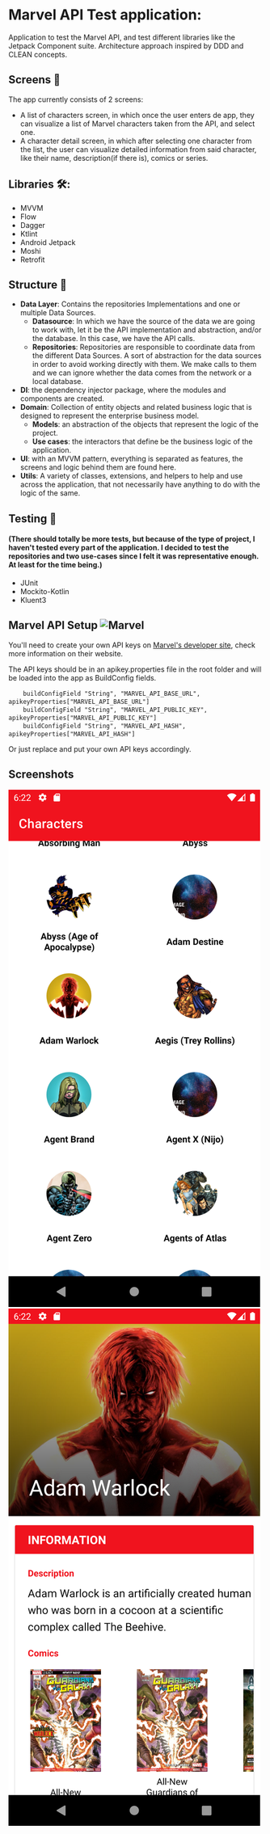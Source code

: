 
# Marvel API Test application:

Application to test the Marvel API, and test different libraries like the Jetpack Component suite.
Architecture approach inspired by DDD and CLEAN concepts.


## Screens 📱
The app currently consists of 2 screens:
- A list of characters screen, in which once the user enters de app, they can visualize a list of Marvel characters taken from the API, and select one.
- A character detail screen, in which after selecting one character from the list, the user can visualize detailed information from said character, like their name, description(if there is), comics or series.

## Libraries 🛠️:
 - MVVM
 - Flow
 - Dagger
 - Ktlint
 - Android Jetpack
 - Moshi
 - Retrofit

## Structure 🎨

- __Data Layer__: Contains the repositories Implementations and one or multiple Data Sources.
  - __Datasource__: In which we have the source of the data we are going to work with, let it be the API implementation and abstraction, and/or the database. In this case, we have the API calls.
   - __Repositories__: Repositories are responsible to coordinate data from the different Data Sources. A sort of abstraction for the data sources in order to avoid working directly with them. We make calls to them and we can ignore whether the data comes from the network or a local database.
- __DI__: the dependency injector package, where the modules and components are created.
- __Domain__: Collection of entity objects and related business logic that is designed to represent the enterprise business model.
  - __Models__: an abstraction of the objects that represent the logic of the project.
  -  __Use cases__: the interactors that define be the business logic of the application.
 - __UI__: with an MVVM pattern, everything is separated as features, the screens and logic behind them are found here.
- __Utils__: A variety of classes, extensions, and helpers to help and use across the application, that not necessarily have anything to do with the logic of the same.

## Testing 🧰
#### (There should totally be more tests, but because of the type of project, I haven't tested every part of the application. I decided to test the repositories and two use-cases since I felt it was representative enough. At least for the time being.)
- JUnit
- Mockito-Kotlin
- Kluent3


## Marvel API  Setup ![Marvel](https://cdn2.iconfinder.com/data/icons/avengers-filled/48/12_-_Spiderman_-_infinity_war_-_end_game_-_marvel_-_avengers_-_super_hero-32.png)

You'll need to create your own API keys on [Marvel's developer site](https://developer.marvel.com/documentation/getting_started), check more information on their website.

The API keys should be in an apikey.properties file in the root folder and will be loaded into the app as BuildConfig fields.

        buildConfigField "String", "MARVEL_API_BASE_URL", apikeyProperties["MARVEL_API_BASE_URL"]
        buildConfigField "String", "MARVEL_API_PUBLIC_KEY", apikeyProperties["MARVEL_API_PUBLIC_KEY"]
        buildConfigField "String", "MARVEL_API_HASH", apikeyProperties["MARVEL_API_HASH"]

Or just replace and put your own API keys accordingly.

## Screenshots

![list_characters](https://github.com/FelipeGDC/Marvel-Characters/blob/master/images/characters-list.png)
![character_detail](https://github.com/FelipeGDC/Marvel-Characters/blob/master/images/character-detail.png)


